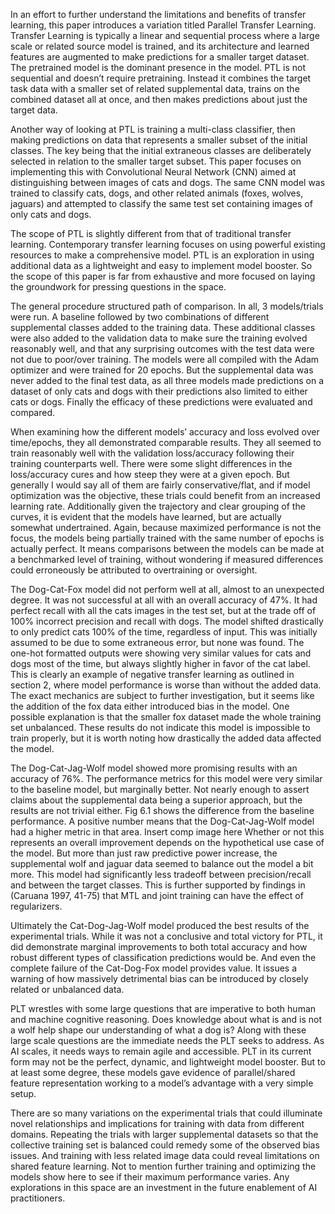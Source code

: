 In an effort to further understand the limitations and benefits of transfer learning, this paper introduces a variation titled Parallel Transfer Learning. Transfer Learning is typically a linear and sequential process where a large scale or related source model is trained, and its architecture and learned features are augmented to make predictions for a smaller target dataset. The pretrained model is the dominant presence in the model. PTL is not sequential and doesn’t require pretraining. Instead it combines the target task data with a smaller set of related supplemental data, trains on the combined dataset all at once, and then makes predictions about just the target data.

Another way of looking at PTL is training a multi-class classifier, then making predictions on data that represents a smaller subset of the initial classes. The key being that the initial extraneous classes are deliberately selected in relation to the smaller target subset. This paper focuses on implementing this with Convolutional Neural Network (CNN) aimed at distinguishing between images of cats and dogs. The same CNN model was trained to classify cats, dogs, and other related animals (foxes, wolves, jaguars) and attempted to classify the same test set containing images of only cats and dogs.

The scope of PTL is slightly different from that of traditional transfer learning. Contemporary transfer learning focuses on using powerful existing resources to make a comprehensive model. PTL is an exploration in using additional data as a lightweight and easy to implement model booster. So the scope of this paper is far from exhaustive and more focused on laying the groundwork for pressing questions in the space.

The general procedure structured path of comparison. In all, 3 models/trials were run. A baseline followed by two combinations of different supplemental classes added to the training data. These additional classes were also added to the validation data to make sure the training evolved reasonably well, and that any surprising outcomes with the test data were not due to poor/over training. The models were all compiled with the Adam optimizer and were trained for 20 epochs. But the supplemental data was never added to the final test data, as all three models made predictions on a dataset of only cats and dogs with their predictions also limited to either cats or dogs. Finally the efficacy of these predictions were evaluated and compared.

When examining how the different models’ accuracy and loss evolved over time/epochs, they all demonstrated comparable results. They all seemed to train reasonably well with the validation loss/accuracy following their training counterparts well. There were some slight differences in the loss/accuracy cures and how steep they were at a given epoch. But generally I would say all of them are fairly conservative/flat, and if model optimization was the objective, these trials could benefit from an increased learning rate. Additionally given the trajectory and clear grouping of the curves, it is evident that the models have learned, but are actually somewhat undertrained. Again, because maximized performance is not the focus, the models being partially trained with the same number of epochs is actually perfect. It means comparisons between the models can be made at a benchmarked level of training, without wondering if measured differences could erroneously be attributed to overtraining or oversight.

The Dog-Cat-Fox model did not perform well at all, almost to an unexpected degree. It was not successful at all with an overall accuracy of 47%. It had perfect recall with all the cats images in the test set, but at the trade off of 100% incorrect precision and recall with dogs. The model shifted drastically to only predict cats 100% of the time, regardless of input. This was initially assumed to be due to some extraneous error, but none was found. The one-hot formatted outputs were showing very similar values for cats and dogs most of the time, but always slightly higher in favor of the cat label. This is clearly an example of negative transfer learning as outlined in section 2, where model performance is worse than without the added data. The exact mechanics are subject to further investigation, but it seems like the addition of the fox data either introduced bias in the model. One possible explanation is that the smaller fox dataset made the whole training set unbalanced. These results do not indicate this model is impossible to train properly, but it is worth noting how drastically the added data affected the model.

The Dog-Cat-Jag-Wolf model showed more promising results with an accuracy of 76%. The performance metrics for this model were very similar to the baseline model, but marginally better. Not nearly enough to assert claims about the supplemental data being a superior approach, but the results are not trivial either. Fig 6.1 shows the difference from the baseline performance. A positive number means that the Dog-Cat-Jag-Wolf model had a higher metric in that area.
Insert comp image here
Whether or not this represents an overall improvement depends on the hypothetical use case of the model. But more than just raw predictive power increase, the supplemental wolf and jaguar data seemed to balance out the model a bit more. This model had significantly less tradeoff between precision/recall and between the target classes. This is further supported by findings in (Caruana 1997, 41-75) that MTL and joint training can have the effect of regularizers.

Ultimately the Cat-Dog-Jag-Wolf model produced the best results of the experimental trials. While it was not a conclusive and total victory for PTL, it did demonstrate marginal improvements to both total accuracy and how robust different types of classification predictions would be. And even the complete failure of the Cat-Dog-Fox model provides value. It issues a warning of how massively detrimental bias can be introduced by closely related or unbalanced data.

PLT wrestles with some large questions that are imperative to both human and machine cognitive reasoning. Does knowledge about what is and is not a wolf help shape our understanding of what a dog is? Along with these large scale questions are the immediate needs the PLT seeks to address. As AI scales, it needs ways to remain agile and accessible. PLT in its current form may not be the perfect, dynamic, and lightweight model booster. But to at least some degree, these models gave evidence of parallel/shared feature representation working to a model’s advantage with a very simple setup.

There are so many variations on the experimental trials that could illuminate novel relationships and implications for training with data from different domains. Repeating the trials with larger supplemental datasets so that the collective training set is balanced could remedy some of the observed bias issues. And training with less related image data could reveal limitations on shared feature learning. Not to mention further training and optimizing the models show here to see if their maximum performance varies. Any explorations in this space are an investment in the future enablement of AI practitioners.
